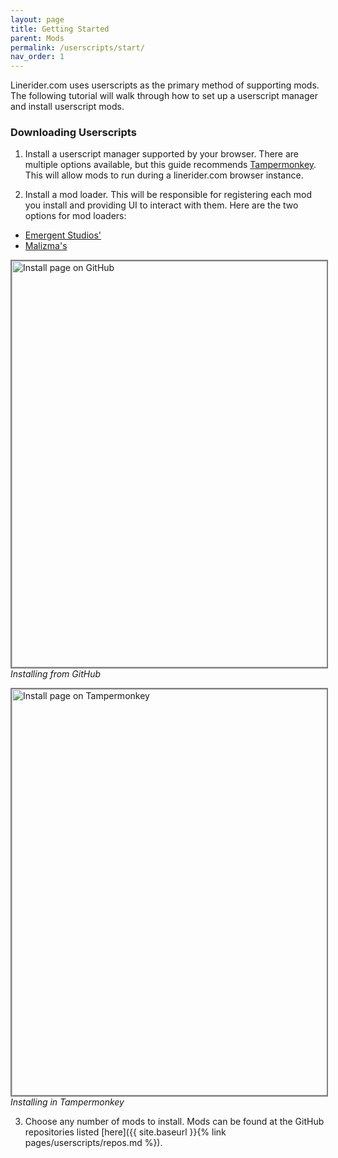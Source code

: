 ```yaml
---
layout: page
title: Getting Started
parent: Mods
permalink: /userscripts/start/
nav_order: 1
---
```


Linerider.com uses userscripts as the primary method of supporting mods. The following tutorial will walk through how to set up a userscript manager and install userscript mods.

### Downloading Userscripts

1) Install a userscript manager supported by your browser. There are multiple options available, but this guide recommends [Tampermonkey](https://www.tampermonkey.net/). This will allow mods to run during a linerider.com browser instance.

2) Install a mod loader. This will be responsible for registering each mod you install and providing UI to interact with them. Here are the two options for mod loaders:
- [Emergent Studios'](https://github.com/EmergentStudios/linerider-userscript-mods/blob/master/custom-tools-api.user.js)
- [Malizma's](https://github.com/Malizma333/linerider-userscript-mods/blob/master/line-rider-improved-api.user.js)

<img alt="Install page on GitHub" src="{{site.baseurl}}/assets/mod-install-repo.png" width="650" style="border: 2px solid gray">\
*Installing from GitHub*

<img alt="Install page on Tampermonkey" src="{{site.baseurl}}/assets/mod-install-page.png" width="650" style="border: 2px solid gray">\
*Installing in Tampermonkey*

3) Choose any number of mods to install. Mods can be found at the GitHub repositories listed [here]({{ site.baseurl }}{% link pages/userscripts/repos.md %}).
